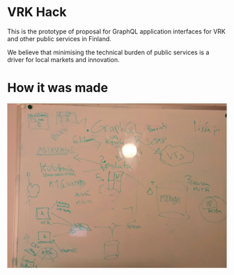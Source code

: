 # VRK Hack
This is the prototype of proposal for GraphQL application interfaces for VRK and other public services in Finland.

We believe that minimising the technical burden of public services is a driver for local markets and innovation.


# How it was made

![Initial Plan](IMG_20181115_211422.jpg)

